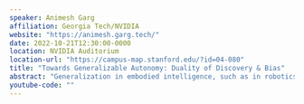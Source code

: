 ```yaml
---
speaker: Animesh Garg
affiliation: Georgia Tech/NVIDIA
website: "https://animesh.garg.tech/"
date: 2022-10-21T12:30:00-0000
location: NVIDIA Auditorium
location-url: "https://campus-map.stanford.edu/?id=04-080"
title: "Towards Generalizable Autonomy: Duality of Discovery & Bias"
abstract: "Generalization in embodied intelligence, such as in robotics, requires interactive learning across families of tasks is essential for discovering efficient representation and inference mechanisms. Concurrent systems need a lot of hand-holding to even learn a single cognitive concept or a dexterous skill, say “open a door”, let alone generalizing to new windows and cupboards! This is far from our vision of everyday robots! would require a broader concept of generalization and continual update of representations. This study of the science of embodied AI opens three key questions: (a) Representational biases & Causal inference for interactive decision making, (b) Perceptual representations learned by and for interaction, (c) Systems and abstractions for scalable learning. This talk will focus on decision-making uncovering the many facets of inductive biases in off-policy reinforcement learning in robotics. I will introduce C-Learning to trade off-speed and reliability instead of vanilla Q-Learning. Then I will talk about the discovery of latent causal structure to improve sample efficiency. Moving on from skills, we will describe task graphs for hierarchically structured tasks for manipulation. I will present how to scale structured learning in robot manipulation with Roboturk, and finally, prescribe a practical algorithm for deployment with safety constraints. Taking a step back, I will end with notions of structure in Embodied AI for both perception and decision making."
youtube-code: ""
---
```

